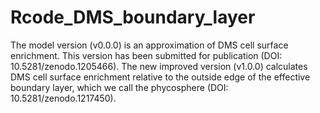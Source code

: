 # Rcode_DMS_boundary_layer
The model version (v0.0.0) is an approximation of DMS cell surface enrichment. This version has been submitted for publication (DOI: 10.5281/zenodo.1205466).
The new improved version (v1.0.0) calculates DMS cell surface enrichment relative to the outside edge of the effective boundary layer, which we call the phycosphere (DOI: 10.5281/zenodo.1217450).

